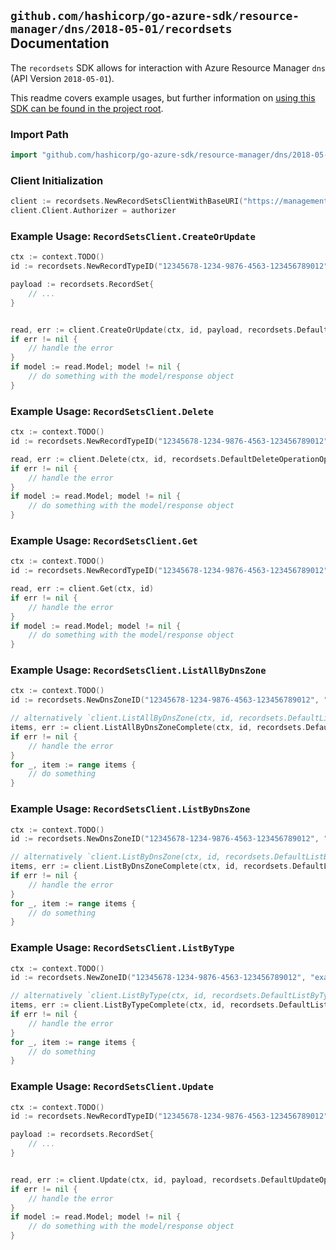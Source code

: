 
## `github.com/hashicorp/go-azure-sdk/resource-manager/dns/2018-05-01/recordsets` Documentation

The `recordsets` SDK allows for interaction with Azure Resource Manager `dns` (API Version `2018-05-01`).

This readme covers example usages, but further information on [using this SDK can be found in the project root](https://github.com/hashicorp/go-azure-sdk/tree/main/docs).

### Import Path

```go
import "github.com/hashicorp/go-azure-sdk/resource-manager/dns/2018-05-01/recordsets"
```


### Client Initialization

```go
client := recordsets.NewRecordSetsClientWithBaseURI("https://management.azure.com")
client.Client.Authorizer = authorizer
```


### Example Usage: `RecordSetsClient.CreateOrUpdate`

```go
ctx := context.TODO()
id := recordsets.NewRecordTypeID("12345678-1234-9876-4563-123456789012", "example-resource-group", "dnsZoneName", "A", "relativeRecordSetName")

payload := recordsets.RecordSet{
	// ...
}


read, err := client.CreateOrUpdate(ctx, id, payload, recordsets.DefaultCreateOrUpdateOperationOptions())
if err != nil {
	// handle the error
}
if model := read.Model; model != nil {
	// do something with the model/response object
}
```


### Example Usage: `RecordSetsClient.Delete`

```go
ctx := context.TODO()
id := recordsets.NewRecordTypeID("12345678-1234-9876-4563-123456789012", "example-resource-group", "dnsZoneName", "A", "relativeRecordSetName")

read, err := client.Delete(ctx, id, recordsets.DefaultDeleteOperationOptions())
if err != nil {
	// handle the error
}
if model := read.Model; model != nil {
	// do something with the model/response object
}
```


### Example Usage: `RecordSetsClient.Get`

```go
ctx := context.TODO()
id := recordsets.NewRecordTypeID("12345678-1234-9876-4563-123456789012", "example-resource-group", "dnsZoneName", "A", "relativeRecordSetName")

read, err := client.Get(ctx, id)
if err != nil {
	// handle the error
}
if model := read.Model; model != nil {
	// do something with the model/response object
}
```


### Example Usage: `RecordSetsClient.ListAllByDnsZone`

```go
ctx := context.TODO()
id := recordsets.NewDnsZoneID("12345678-1234-9876-4563-123456789012", "example-resource-group", "dnsZoneName")

// alternatively `client.ListAllByDnsZone(ctx, id, recordsets.DefaultListAllByDnsZoneOperationOptions())` can be used to do batched pagination
items, err := client.ListAllByDnsZoneComplete(ctx, id, recordsets.DefaultListAllByDnsZoneOperationOptions())
if err != nil {
	// handle the error
}
for _, item := range items {
	// do something
}
```


### Example Usage: `RecordSetsClient.ListByDnsZone`

```go
ctx := context.TODO()
id := recordsets.NewDnsZoneID("12345678-1234-9876-4563-123456789012", "example-resource-group", "dnsZoneName")

// alternatively `client.ListByDnsZone(ctx, id, recordsets.DefaultListByDnsZoneOperationOptions())` can be used to do batched pagination
items, err := client.ListByDnsZoneComplete(ctx, id, recordsets.DefaultListByDnsZoneOperationOptions())
if err != nil {
	// handle the error
}
for _, item := range items {
	// do something
}
```


### Example Usage: `RecordSetsClient.ListByType`

```go
ctx := context.TODO()
id := recordsets.NewZoneID("12345678-1234-9876-4563-123456789012", "example-resource-group", "dnsZoneName", "A")

// alternatively `client.ListByType(ctx, id, recordsets.DefaultListByTypeOperationOptions())` can be used to do batched pagination
items, err := client.ListByTypeComplete(ctx, id, recordsets.DefaultListByTypeOperationOptions())
if err != nil {
	// handle the error
}
for _, item := range items {
	// do something
}
```


### Example Usage: `RecordSetsClient.Update`

```go
ctx := context.TODO()
id := recordsets.NewRecordTypeID("12345678-1234-9876-4563-123456789012", "example-resource-group", "dnsZoneName", "A", "relativeRecordSetName")

payload := recordsets.RecordSet{
	// ...
}


read, err := client.Update(ctx, id, payload, recordsets.DefaultUpdateOperationOptions())
if err != nil {
	// handle the error
}
if model := read.Model; model != nil {
	// do something with the model/response object
}
```
